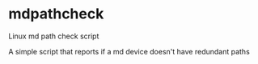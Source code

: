 mdpathcheck
===========

Linux md path check script

A simple script that reports if a md device doesn't have redundant paths
